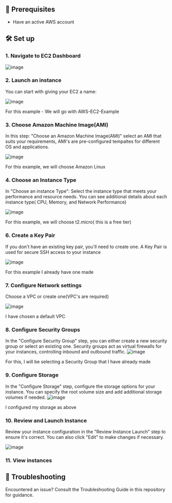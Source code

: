 ## 📝 Prerequisites
  - Have an active AWS account


## 🛠 Set up


### 1. **Navigate to EC2 Dashboard**
![image](https://github.com/tunabearfish/AWS-EC2/assets/65553627/650ff413-0db6-4ea2-8698-2225bb342e45)



### 2. Launch an instance
You can start with giving your EC2 a name:

![image](https://github.com/tunabearfish/AWS-EC2/assets/65553627/ecfe7258-7b51-4051-87d0-044f2136797b)


For this example - We will go with AWS-EC2-Example

### 3. Choose Amazon Machine Image(AMI)
In this step: "Choose an Amazon Machine Image(AMI)" select an AMI that suits your requirements, AMI's are pre-configured tempaltes for different OS and applications.

![image](https://github.com/tunabearfish/AWS-EC2/assets/65553627/eacf53d2-4edf-4c9e-8c50-ded4d0104666)


For this example, we will choose Amazon Linux

### 4. Choose an Instance Type
In "Choose an instance Type": Select the instance type that meets your performance and resource needs. You can see additional details about each instance type( CPU, Memory, and Network Performance)

![image](https://github.com/tunabearfish/AWS-EC2/assets/65553627/5df56911-8b90-4bd1-adf5-698bbfec26dd)


For this example, we will choose t2.micro( this is a free tier)
### 6. Create a Key Pair
If you don't have an existing key pair, you'll need to create one. A Key Pair is used for secure SSH access to your instance

![image](https://github.com/tunabearfish/AWS-EC2/assets/65553627/0ce96176-6ce8-4fff-98ec-e0fe56d7378f)


For this example I already have one made
### 7. Configure Network settings
  Choose a VPC or create one(VPC's are required)

  ![image](https://github.com/tunabearfish/AWS-EC2/assets/65553627/5ce31941-ee42-4b5c-8ee3-69dd0c658cb6)


  I have chosen a default VPC
### 8. Configure Security Groups
  In the "Configure Security Group" step, you can either create a new security group or select an existing one. Security groups act as virtual firewalls for your instances, controlling inbound and outbound traffic.
![image](https://github.com/tunabearfish/AWS-EC2/assets/65553627/7e3cce92-2d58-4480-894e-7d5fd7a8b760)

  For this, I will be selecting a Security Group that I have already made
### 9. Configure Storage
In the "Configure Storage" step, configure the storage options for your instance. You can specify the root volume size and add additional storage volumes if needed.
![image](https://github.com/tunabearfish/AWS-EC2/assets/65553627/491b237c-8665-49eb-8435-39e57de8c178)

I configured my storage as above



### 10. Review and Launch Instance
Review your instance configuration in the "Review Instance Launch" step to ensure it's correct. You can also click "Edit" to make changes if necessary.

![image](https://github.com/tunabearfish/AWS-EC2/assets/65553627/5b8b43b9-3d3b-4805-8a34-357eb51f2864)



### 11. View instances


## 🚫 Troubleshooting

Encountered an issue? Consult the Troubleshooting Guide in this repository for guidance.
